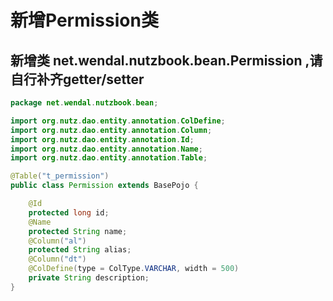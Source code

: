 # 新增Permission类

## 新增类 net.wendal.nutzbook.bean.Permission ,请自行补齐getter/setter

```java
package net.wendal.nutzbook.bean;

import org.nutz.dao.entity.annotation.ColDefine;
import org.nutz.dao.entity.annotation.Column;
import org.nutz.dao.entity.annotation.Id;
import org.nutz.dao.entity.annotation.Name;
import org.nutz.dao.entity.annotation.Table;

@Table("t_permission")
public class Permission extends BasePojo {

	@Id
	protected long id;
	@Name
	protected String name;
	@Column("al")
	protected String alias;
	@Column("dt")
	@ColDefine(type = ColType.VARCHAR, width = 500)
	private String description;
}
```
